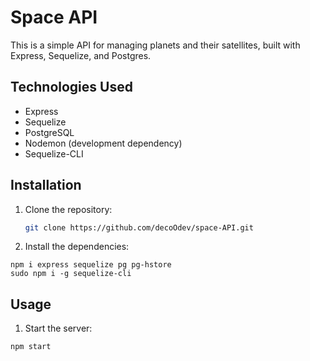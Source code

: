 # Space API

This is a simple API for managing planets and their satellites, built with Express, Sequelize, and Postgres.

## Technologies Used

- Express
- Sequelize
- PostgreSQL
- Nodemon (development dependency)
- Sequelize-CLI

## Installation

1. Clone the repository:

   ```bash
   git clone https://github.com/decoOdev/space-API.git
   ```

2. Install the dependencies:

```
npm i express sequelize pg pg-hstore
sudo npm i -g sequelize-cli
```

## Usage

1. Start the server:

```
npm start
```
